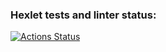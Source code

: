 ### Hexlet tests and linter status:
[![Actions Status](https://github.com/remortalite/python-pytest-testing-project-79/actions/workflows/hexlet-check.yml/badge.svg)](https://github.com/remortalite/python-pytest-testing-project-79/actions)